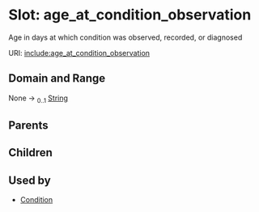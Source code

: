 
# Slot: age_at_condition_observation


Age in days at which condition was observed, recorded, or diagnosed

URI: [include:age_at_condition_observation](https://w3id.org/include/age_at_condition_observation)


## Domain and Range

None &#8594;  <sub>0..1</sub> [String](types/String.md)

## Parents


## Children


## Used by

 * [Condition](Condition.md)
